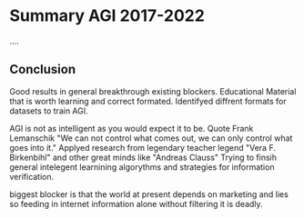 # Summary AGI 2017-2022
....

## Conclusion
Good results in general breakthrough existing blockers. Educational Material that is worth learning and correct formated.
Identifyed diffrent formats for datasets to train AGI. 

AGI is not as intelligent as you would expect it to be. Quote Frank Lemanschik "We can not control what comes out, we can only control what goes into it."
Applyed research from legendary teacher legend "Vera F. Birkenbihl" and other great minds like "Andreas Clauss" 
Trying to finsih general intelegent learnining algorythms and strategies for information verification. 

biggest blocker is that the world at present depends on marketing and lies so feeding in internet information alone without filtering it is deadly.
